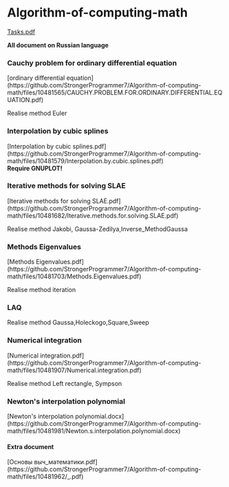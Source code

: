 # Algorithm-of-computing-math
[Tasks.pdf](https://github.com/StrongerProgrammer7/Algorithm-of-computing-math/files/10481260/Tasks.pdf)
<strong><p> All document on Russian language </p></strong>
<div>
<h3>Cauchy problem for ordinary differential equation</h3>
[ordinary differential equation](https://github.com/StrongerProgrammer7/Algorithm-of-computing-math/files/10481565/CAUCHY.PROBLEM.FOR.ORDINARY.DIFFERENTIAL.EQUATION.pdf)
<p>Realise method Euler</p>
</div>
<div>
<h3>Interpolation by cubic splines</h3>
[Interpolation by cubic splines.pdf](https://github.com/StrongerProgrammer7/Algorithm-of-computing-math/files/10481579/Interpolation.by.cubic.splines.pdf)
<br><strong>Require GNUPLOT!</strong>
</div>
<div>
<h3>Iterative methods for solving SLAE</h3>
[Iterative methods for solving SLAE.pdf](https://github.com/StrongerProgrammer7/Algorithm-of-computing-math/files/10481682/Iterative.methods.for.solving.SLAE.pdf)
<p>Realise method Jakobi, Gaussa-Zedilya,Inverse_MethodGaussa</p>
</div>
<div>
<h3>Methods Eigenvalues</h3>
[Methods Eigenvalues.pdf](https://github.com/StrongerProgrammer7/Algorithm-of-computing-math/files/10481703/Methods.Eigenvalues.pdf)
<p>Realise method iteration</p>
</div>
<div>
<h3>LAQ</h3>
<p>Realise method Gaussa,Holeckogo,Square,Sweep</p>
</div>
<div>
<h3>Numerical integration</h3>
[Numerical integration.pdf](https://github.com/StrongerProgrammer7/Algorithm-of-computing-math/files/10481907/Numerical.integration.pdf)
<p>Realise method Left rectangle, Sympson</p>
</div>
<div>
<h3>Newton's interpolation polynomial</h3>
[Newton's interpolation polynomial.docx](https://github.com/StrongerProgrammer7/Algorithm-of-computing-math/files/10481981/Newton.s.interpolation.polynomial.docx)
</div>
<div>
<h4>Extra document </h4>
[Основы выч_математики.pdf](https://github.com/StrongerProgrammer7/Algorithm-of-computing-math/files/10481962/_.pdf)
</div>
